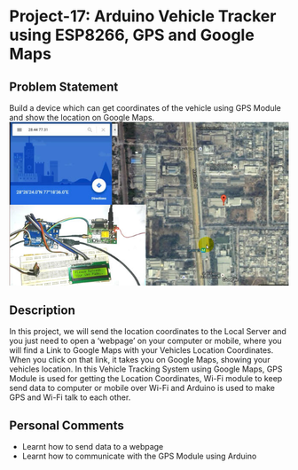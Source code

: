 # Project-17: Arduino Vehicle Tracker using ESP8266, GPS and Google Maps
## Problem Statement
Build a device which can get coordinates of the vehicle using GPS Module and show the location on Google Maps.
![](gpstrack.jpg)
## Description
In this project, we will send the location coordinates to the Local Server and you just need to open a ‘webpage’ on your computer or mobile, where you will find a Link to Google Maps with your Vehicles Location Coordinates. When you click on that link, it takes you on Google Maps, showing your vehicles location. In this Vehicle Tracking System using Google Maps, GPS Module is used for getting the Location Coordinates, Wi-Fi module to keep send data to computer or mobile over Wi-Fi and Arduino is used to make GPS and Wi-Fi talk to each other.
## Personal Comments
* Learnt how to send data to a webpage
* Learnt how to communicate with the GPS Module using Arduino
